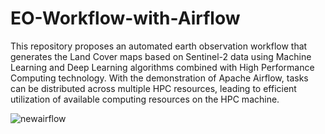 # EO-Workflow-with-Airflow

This repository proposes an automated earth observation workflow that generates the Land Cover maps based on Sentinel-2 data using Machine Learning and Deep Learning algorithms combined with High Performance Computing technology. With the demonstration of Apache Airflow, tasks can be distributed across multiple HPC resources, leading to efficient utilization of available computing resources on the HPC machine.

![newairflow](https://github.com/LiangTian49/EO-Workflow-with-Airflow/assets/52675021/2a2f3294-239c-41b1-82d8-6a7cca2ff6f6)
